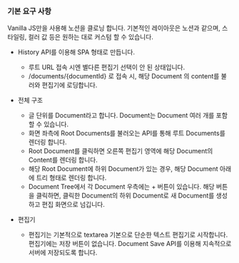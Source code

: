 ### 기본 요구 사항

Vanilla JS만을 사용해 노션을 클로닝 합니다.
기본적인 레이아웃은 노션과 같으며, 스타일링, 컬러 값 등은 원하는 대로 커스텀 할 수 있습니다.

- History API를 이용해 SPA 형태로 만듭니다.

  - 루트 URL 접속 시엔 별다른 편집기 선택이 안 된 상태입니다.
  - /documents/{documentId} 로 접속 시, 해당 Document 의 content를 불러와 편집기에 로딩합니다.

- 전체 구조

  - 글 단위를 Document라고 합니다. Document는 Document 여러 개를 포함할 수 있습니다.
  - 화면 좌측에 Root Documents를 불러오는 API를 통해 루트 Documents를 렌더링 합니다.
  - Root Document를 클릭하면 오른쪽 편집기 영역에 해당 Document의 Content를 렌더링 합니다.
  - 해당 Root Document에 하위 Document가 있는 경우, 해당 Document 아래에 트리 형태로 렌더링 합니다.
  - Document Tree에서 각 Document 우측에는 + 버튼이 있습니다. 해당 버튼을 클릭하면, 클릭한 Document의 하위 Document로 새 Document를 생성하고 편집 화면으로 넘깁니다.

- 편집기
  - 편집기는 기본적으로 textarea 기본으로 단순한 텍스트 편집기로 시작합니다. 편집기에는 저장 버튼이 없습니다. Document Save API를 이용해 지속적으로 서버에 저장되도록 합니다.
